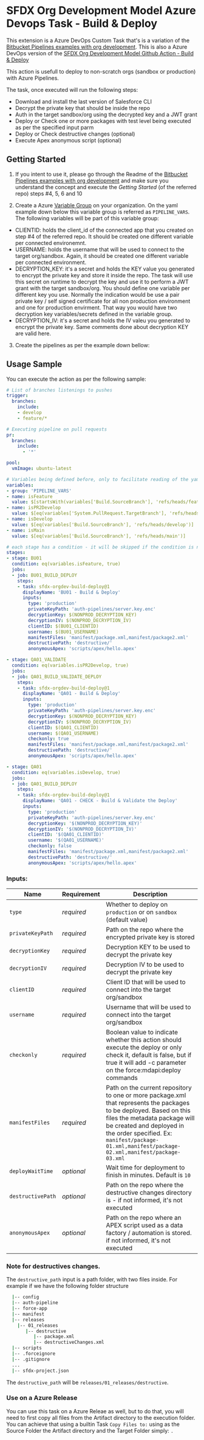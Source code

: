 # SFDX Org Development Model Azure Devops Task - Build & Deploy

This extension is a Azure DevOps Custom Task that's is a variation of the [Bitbucket Pipelines examples with org development](https://github.com/forcedotcom/sfdx-bitbucket-org/). This is also a Azure DevOps version of the [SFDX Org Development Model Github Action - Build & Deploy](https://github.com/tiagonnascimento/sfdx-orgdev-build-deploy)

This action is usefull to deploy to non-scratch orgs (sandbox or production) with Azure Pipelines.

The task, once executed will run the following steps:
- Download and install the last version of Salesforce CLI
- Decrypt the private key that should be inside the repo
- Auth in the target sandbox/org using the decrypted key and a JWT grant
- Deploy or Check one or more packages with test level being executed as per the specified input parm
- Deploy or Check destructive changes (optional)
- Execute Apex anonymous script (optional)

## Getting Started

1) If you intent to use it, please go through the Readme of the [Bitbucket Pipelines examples with org development](https://github.com/forcedotcom/sfdx-bitbucket-org/) and make sure you understand the concept and execute the *Getting Started* (of the referred repo) steps #4, 5, 6 and 10

2) Create a Azure [Variable Group](https://docs.microsoft.com/en-us/azure/devops/pipelines/library/variable-groups?view=azure-devops&tabs=yaml) on your organization. On the yaml example down below this variable group is referred as `PIPELINE_VARS`. The following variables will be part of this variable group:

- CLIENTID: holds the client_id of the connected app that you created on step #4 of the referred repo. It should be created one different variable per connected environemnt.
- USERNAME: holds the username that will be used to connect to the target org/sandbox. Again, it should be created one different variable per connected environment. 
- DECRYPTION_KEY: it's a secret and holds the KEY value you generated to encrypt the private key and store it inside the repo. The task will use this secret on runtime to decrypt the key and use it to perform a JWT grant with the target sandbox/org. You should define one variable per different key you use. Normally the indication would be use a pair private key / self signed certificate for all non production environment and one for production envirment. That way you would have two decryption key variables/secrets defined in the variable group.  
- DECRYPTION_IV: it's a secret and holds the IV valeu you generated to encrypt the private key. Same comments done about decryption KEY are valid here.

3) Create the pipelines as per the example down bellow:

## Usage Sample

You can execute the action as per the following sample:

```yaml
# List of branches listenings to pushes
trigger:
  branches:
    include:
    - develop
    - feature/*

# Executing pipeline on pull requests
pr:
  branches:
    include:
      - '*'

pool:
  vmImage: ubuntu-latest

# Variables being defined before, only to facilitate reading of the yaml
variables:
- group: 'PIPELINE_VARS'
- name: isFeature
  value: $[startsWith(variables['Build.SourceBranch'], 'refs/heads/feature')]
- name: isPR2Develop
  value: $[eq(variables['System.PullRequest.TargetBranch'], 'refs/heads/develop')]
- name: isDevelop
  value: $[eq(variables['Build.SourceBranch'], 'refs/heads/develop')]
- name: isMain
  value: $[eq(variables['Build.SourceBranch'], 'refs/heads/main')]

# each stage has a condition - it will be skipped if the condition is not achieved. The conditions were already calculated before.
stages:
- stage: BU01
  condition: eq(variables.isFeature, true)
  jobs:
  - job: BU01_BUILD_DEPLOY
    steps:
    - task: sfdx-orgdev-build-deploy@1
      displayName: 'BU01 - Build & Deploy'
      inputs:
        type: 'production'
        privateKeyPath: 'auth-pipelines/server.key.enc'
        decryptionKey: $(NONPROD_DECRYPTION_KEY)
        decryptionIV: $(NONPROD_DECRYPTION_IV)
        clientID: $(BU01_CLIENTID)
        username: $(BU01_USERNAME)
        manifestFiles: 'manifest/package.xml,manifest/package2.xml'
        destructivePath: 'destructive/'
        anonymousApex: 'scripts/apex/hello.apex'

- stage: QA01_VALIDATE
  condition: eq(variables.isPR2Develop, true)
  jobs:
  - job: QA01_BUILD_VALIDATE_DEPLOY
    steps:
    - task: sfdx-orgdev-build-deploy@1
      displayName: 'QA01 - Build & Deploy'
      inputs:
        type: 'production'
        privateKeyPath: 'auth-pipelines/server.key.enc'
        decryptionKey: $(NONPROD_DECRYPTION_KEY)
        decryptionIV: $(NONPROD_DECRYPTION_IV)
        clientID: $(QA01_CLIENTID)
        username: $(QA01_USERNAME)
        checkonly: true
        manifestFiles: 'manifest/package.xml,manifest/package2.xml'
        destructivePath: 'destructive/'
        anonymousApex: 'scripts/apex/hello.apex'

- stage: QA01
  condition: eq(variables.isDevelop, true)
  jobs:
  - job: QA01_BUILD_DEPLOY
    steps:
    - task: sfdx-orgdev-build-deploy@1
      displayName: 'QA01 - CHECK - Build & Validate the Deploy'
      inputs:
        type: 'production'
        privateKeyPath: 'auth-pipelines/server.key.enc'
        decryptionKey: '$(NONPROD_DECRYPTION_KEY)'
        decryptionIV: '$(NONPROD_DECRYPTION_IV)'
        clientID: '$(QA01_CLIENTID)'
        username: '$(QA01_USERNAME)'
        checkonly: false
        manifestFiles: 'manifest/package.xml,manifest/package2.xml'
        destructivePath: 'destructive/'
        anonymousApex: 'scripts/apex/hello.apex'
```

### Inputs:
| Name                  | Requirement | Description |
| --------------------- | ----------- | ----------- |
| `type`                | _required_  | Whether to deploy on `production` or on `sandbox` (default value) |
| `privateKeyPath`      | _required_  | Path on the repo where the encrypted private key is stored |
| `decryptionKey`       | _required_  | Decryption KEY to be used to decrypt the private key |
| `decryptionIV`        | _required_  | Decryption IV to be used to decrypt the private key |
| `clientID`            | _required_  | Client ID that will be used to connect into the target org/sandbox |
| `username`            | _required_  | Username that will be used to connect into the target org/sandbox |
| `checkonly`           | _required_  | Boolean value to indicate whether this action should execute the deploy or only check it, default is false, but if true it will add -c parameter on the force:mdapi:deploy commands |
| `manifestFiles`       | _required_  | Path on the current repository to one or more package.xml that represents the packages to be deployed. Based on this files the metadata package will be created and deployed in the order specified. Ex:  `manifest/package-01.xml,manifest/package-02.xml,manifest/package-03.xml` |
| `deployWaitTime`      | _optional_  | Wait time for deployment to finish in minutes. Default is `10` |
| `destructivePath`     | _optional_  | Path on the repo where the destructive changes directory is - if not informed, it's not executed |
| `anonymousApex`       | _optional_  | Path on the repo where an APEX script used as a data factory / automation is stored. if not informed, it's not executed |

### Note for destructives changes.

The `destructive_path` input is a path folder, with two files inside. For example if we have the following folder structure

```bash
  |-- config
  |-- auth-pipeline
  |-- force-app
  |-- manifest
  |-- releases
    |-- 01_releases
       |-- destructive
          |-- package.xml
          |-- destructiveChanges.xml
  |-- scripts
  |-- .forceignore
  |-- .gitignore
  ...
  |-- sfdx-project.json 
```  

The `destructive_path` will be `releases/01_releases/destructive`.

### Use on a Azure Release

You can use this task on a Azure Releae as well, but to do that, you will need to first copy all files from the Artifact directory to the execution folder. You can achieve that using a builtin Task `Copy Files to:` using as the Source Folder the Artifact directory and the Target Folder simply: `.` 